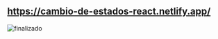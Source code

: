 ## https://cambio-de-estados-react.netlify.app/

![finalizado](https://user-images.githubusercontent.com/68760595/150703520-d66a0eac-76af-43ff-b94e-aabb4c38702f.png)



